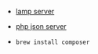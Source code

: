 - [lamp server](https://github.com/sprintcube/docker-compose-lamp/tree/master)
- [php json server](https://github.com/Zlob/php-json-server/tree/master)


- `brew install composer`
